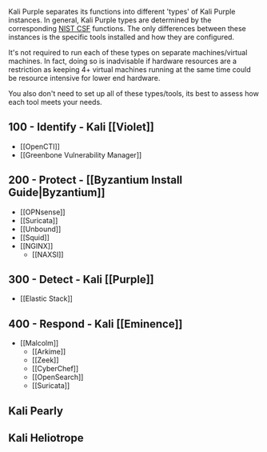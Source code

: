 Kali Purple separates its functions into different 'types' of Kali Purple instances. In general, Kali Purple types are determined by the corresponding [NIST CSF](https://nvlpubs.nist.gov/nistpubs/CSWP/NIST.CSWP.29.pdf) functions. The only differences between these instances is the specific tools installed and how they are configured. 

It's not required to run each of these types on separate machines/virtual machines. In fact, doing so is inadvisable if hardware resources are a restriction as keeping 4+ virtual machines running at the same time could be resource intensive for lower end hardware.

You also don't need to set up all of these types/tools, its best to assess how each tool meets your needs.
## 100 - Identify - Kali [[Violet]]
- [[OpenCTI]]
- [[Greenbone Vulnerability Manager]]
## 200 - Protect - [[Byzantium Install Guide|Byzantium]]
- [[OPNsense]]
- [[Suricata]]
- [[Unbound]]
- [[Squid]]
- [[NGINX]]
	- [[NAXSI]]

## 300 - Detect - Kali [[Purple]]
- [[Elastic Stack]]
## 400 - Respond - Kali [[Eminence]]
- [[Malcolm]]
	- [[Arkime]]
	- [[Zeek]]
	- [[CyberChef]]
	- [[OpenSearch]]
	- [[Suricata]]

## Kali Pearly

## Kali Heliotrope